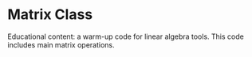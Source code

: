 # Matrix Class
Educational content: a warm-up code for linear algebra tools. This code includes main matrix operations.
